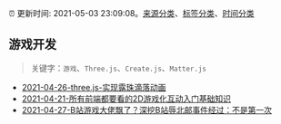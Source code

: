 :alarm_clock: 更新时间: 2021-05-03 23:09:08。[来源分类](../README.md)、[标签分类](../TAGS.md)、[时间分类](../TIMELINE.md)

## 游戏开发


> 关键字：`游戏`、`Three.js`、`Create.js`、`Matter.js`



- [2021-04-26-three.js-实现露珠滴落动画](https://www.ershicimi.com/p/7f3992a102e9ef92026b064c866bcb78) 
- [2021-04-21-所有前端都要看的2D游戏化互动入门基础知识](https://www.ershicimi.com/p/515d40cbc8459586308b64360eed08dc) 
- [2021-04-27-B站游戏大佬飘了？深挖B站辱北邮事件经过：不是第一次](https://www.ershicimi.com/p/fa5a77ac5e4deda0b8f95c5663adc6f1) 